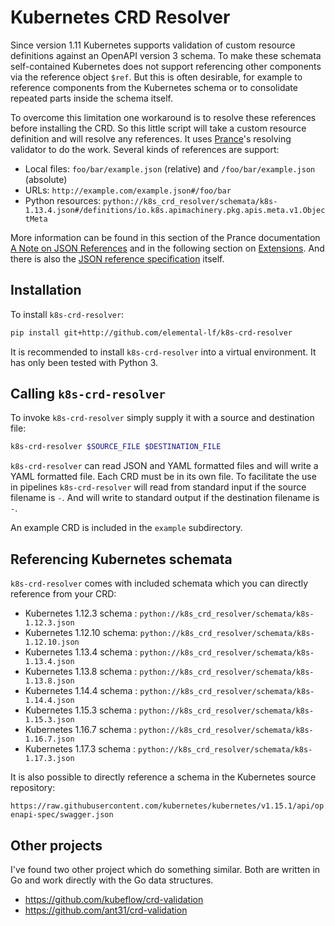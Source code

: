 # Kubernetes CRD Resolver

Since version 1.11 Kubernetes supports validation of custom resource definitions 
against an OpenAPI version 3 schema. To make these schemata self-contained 
Kubernetes does not support referencing other components via the reference 
object `$ref`. But this is often desirable, for example to reference components 
from  the Kubernetes schema or to consolidate repeated parts inside the schema 
itself.

To overcome this limitation one workaround is to resolve these references before
installing the CRD. So this little script will take a custom resource definition 
and will resolve any references. It uses [Prance](https://pypi.org/project/prance/)'s
resolving validator to do the work. Several kinds of references are support:

* Local files: `foo/bar/example.json` (relative) and `/foo/bar/example.json` (absolute)
* URLs: `http://example.com/example.json#/foo/bar`
* Python resources: `python://k8s_crd_resolver/schemata/k8s-1.13.4.json#/definitions/io.k8s.apimachinery.pkg.apis.meta.v1.ObjectMeta`

More information can be found in this section of the Prance documentation [A Note on JSON References](https://github.com/jfinkhaeuser/prance#a-note-on-json-references)
and in the following section on [Extensions](https://github.com/jfinkhaeuser/prance#extensions). And there is also the [JSON reference specification](https://tools.ietf.org/html/draft-pbryan-zyp-json-ref-03) itself.

## Installation

To install `k8s-crd-resolver`:

```bash
pip install git+http://github.com/elemental-lf/k8s-crd-resolver
```

It is recommended to install `k8s-crd-resolver` into a virtual environment. It has only 
been tested with Python 3.

## Calling `k8s-crd-resolver`

To invoke `k8s-crd-resolver` simply supply it with a source and destination file:

```bash
k8s-crd-resolver $SOURCE_FILE $DESTINATION_FILE
```

`k8s-crd-resolver` can read JSON and YAML formatted files and will write a YAML formatted file.
Each CRD must be in its own file. To facilitate the use in pipelines `k8s-crd-resolver`
will read from standard input if the source filename is `-`. And will write to standard output
if the destination filename is `-`.

An example CRD is included in the `example` subdirectory.

## Referencing Kubernetes schemata

`k8s-crd-resolver` comes with included schemata which you can directly reference from your CRD:

* Kubernetes 1.12.3 schema : `python://k8s_crd_resolver/schemata/k8s-1.12.3.json`
* Kubernetes 1.12.10 schema: `python://k8s_crd_resolver/schemata/k8s-1.12.10.json`
* Kubernetes 1.13.4 schema : `python://k8s_crd_resolver/schemata/k8s-1.13.4.json`
* Kubernetes 1.13.8 schema : `python://k8s_crd_resolver/schemata/k8s-1.13.8.json`
* Kubernetes 1.14.4 schema : `python://k8s_crd_resolver/schemata/k8s-1.14.4.json`
* Kubernetes 1.15.3 schema : `python://k8s_crd_resolver/schemata/k8s-1.15.3.json`
* Kubernetes 1.16.7 schema : `python://k8s_crd_resolver/schemata/k8s-1.16.7.json`
* Kubernetes 1.17.3 schema : `python://k8s_crd_resolver/schemata/k8s-1.17.3.json`

It is also possible to directly reference a schema in the Kubernetes source
repository:

`https://raw.githubusercontent.com/kubernetes/kubernetes/v1.15.1/api/openapi-spec/swagger.json`

## Other projects

I've found two other project which do something similar. Both are written in Go and work directly with the
Go data structures.

* https://github.com/kubeflow/crd-validation
* https://github.com/ant31/crd-validation
